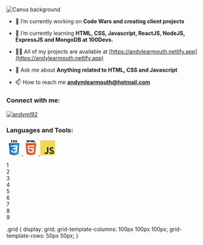 ![Canva background](https://user-images.githubusercontent.com/108182837/200114175-d4e1a176-3368-4d55-b3b6-4d1dd11eaced.jpeg)

- 🔭 I’m currently working on **Code Wars and creating client projects**

- 🌱 I’m currently learning **HTML, CSS, Javascript, ReactJS, NodeJS, ExpressJS and MongoDB at 100Devs.**

- 👨‍💻 All of my projects are available at [https://andylearmouth.netlify.app](https://andylearmouth.netlify.app)

- 💬 Ask me about **Anything related to HTML, CSS and Javascript**

- 📫 How to reach me **andymlearmouth@hotmail.com**

<h3 align="left">Connect with me:</h3>
<p align="left">
<a href="https://twitter.com/andyml92" target="blank"><img align="center" src="https://raw.githubusercontent.com/rahuldkjain/github-profile-readme-generator/master/src/images/icons/Social/twitter.svg" alt="andyml92" height="30" width="40" /></a>
</p>

<h3 align="left">Languages and Tools:</h3>
<p align="left"> <a href="https://www.w3schools.com/css/" target="_blank" rel="noreferrer"> <img src="https://raw.githubusercontent.com/devicons/devicon/master/icons/css3/css3-original-wordmark.svg" alt="css3" width="40" height="40"/> </a> <a href="https://www.w3.org/html/" target="_blank" rel="noreferrer"> <img src="https://raw.githubusercontent.com/devicons/devicon/master/icons/html5/html5-original-wordmark.svg" alt="html5" width="40" height="40"/> </a> <a href="https://developer.mozilla.org/en-US/docs/Web/JavaScript" target="_blank" rel="noreferrer"> <img src="https://raw.githubusercontent.com/devicons/devicon/master/icons/javascript/javascript-original.svg" alt="javascript" width="40" height="40"/> </a> </p>

<div class="grid">
  <div id="item-1">1</div>
  <div id="item-2">2</div>
  <div id="item-3">3</div>
  <div id="item-4">4</div>
  <div id="item-5">5</div>
  <div id="item-6">6</div>
  <div id="item-7">7</div>
  <div id="item-8">8</div>
  <div id="item-9">9</div>
</div>

.grid {
    display: grid;
    grid-template-columns: 100px 100px 100px;
    grid-template-rows: 50px 50px;
}
